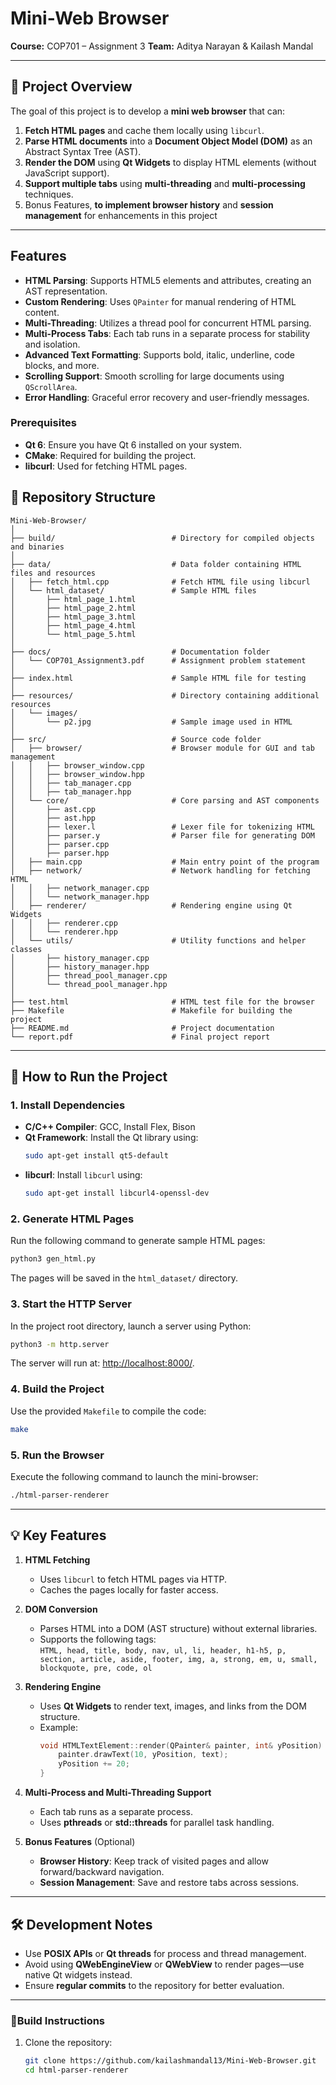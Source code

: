 
# Mini-Web Browser  
**Course:** COP701 – Assignment 3 
**Team:** Aditya Narayan & Kailash Mandal  

---

## 📜 Project Overview  
The goal of this project is to develop a **mini web browser** that can:  
1. **Fetch HTML pages** and cache them locally using `libcurl`.  
2. **Parse HTML documents** into a **Document Object Model (DOM)** as an Abstract Syntax Tree (AST).  
3. **Render the DOM** using **Qt Widgets** to display HTML elements (without JavaScript support).  
4. **Support multiple tabs** using **multi-threading** and **multi-processing** techniques.  
5. Bonus Features, **to implement browser history** and **session management** for enhancements in this project  

---

## Features

- **HTML Parsing**: Supports HTML5 elements and attributes, creating an AST representation.
- **Custom Rendering**: Uses `QPainter` for manual rendering of HTML content.
- **Multi-Threading**: Utilizes a thread pool for concurrent HTML parsing.
- **Multi-Process Tabs**: Each tab runs in a separate process for stability and isolation.
- **Advanced Text Formatting**: Supports bold, italic, underline, code blocks, and more.
- **Scrolling Support**: Smooth scrolling for large documents using `QScrollArea`.
- **Error Handling**: Graceful error recovery and user-friendly messages.

### Prerequisites

- **Qt 6**: Ensure you have Qt 6 installed on your system.
- **CMake**: Required for building the project.
- **libcurl**: Used for fetching HTML pages.

## 📂 Repository Structure  
```
Mini-Web-Browser/
│
├── build/                          # Directory for compiled objects and binaries
│
├── data/                           # Data folder containing HTML files and resources
│   ├── fetch_html.cpp              # Fetch HTML file using libcurl
│   └── html_dataset/               # Sample HTML files
│       ├── html_page_1.html
│       ├── html_page_2.html
│       ├── html_page_3.html
│       ├── html_page_4.html
│       └── html_page_5.html
│
├── docs/                           # Documentation folder
│   └── COP701_Assignment3.pdf      # Assignment problem statement
│
├── index.html                      # Sample HTML file for testing
│
├── resources/                      # Directory containing additional resources
│   └── images/
│       └── p2.jpg                  # Sample image used in HTML
│
├── src/                            # Source code folder
│   ├── browser/                    # Browser module for GUI and tab management
│   │   ├── browser_window.cpp
│   │   ├── browser_window.hpp
│   │   ├── tab_manager.cpp
│   │   ├── tab_manager.hpp
│   └── core/                       # Core parsing and AST components
│       ├── ast.cpp
│       ├── ast.hpp
│       ├── lexer.l                 # Lexer file for tokenizing HTML
│       ├── parser.y                # Parser file for generating DOM
│       ├── parser.cpp
│       ├── parser.hpp
│   ├── main.cpp                    # Main entry point of the program
│   ├── network/                    # Network handling for fetching HTML
│   │   ├── network_manager.cpp
│   │   └── network_manager.hpp
│   ├── renderer/                   # Rendering engine using Qt Widgets
│   │   ├── renderer.cpp
│   │   └── renderer.hpp
│   └── utils/                      # Utility functions and helper classes
│       ├── history_manager.cpp
│       ├── history_manager.hpp
│       ├── thread_pool_manager.cpp
│       └── thread_pool_manager.hpp
│
├── test.html                       # HTML test file for the browser
├── Makefile                        # Makefile for building the project
├── README.md                       # Project documentation
└── report.pdf                      # Final project report

```

---

## 🚀 How to Run the Project  

### 1. Install Dependencies  
- **C/C++ Compiler**: GCC, Install Flex, Bison  
- **Qt Framework**: Install the Qt library using:  
  ```bash
  sudo apt-get install qt5-default
  ```
- **libcurl**: Install `libcurl` using:  
  ```bash
  sudo apt-get install libcurl4-openssl-dev
  ```

### 2. Generate HTML Pages  
Run the following command to generate sample HTML pages:  
```bash
python3 gen_html.py
```  
The pages will be saved in the `html_dataset/` directory.  

### 3. Start the HTTP Server  
In the project root directory, launch a server using Python:  
```bash
python3 -m http.server
```  
The server will run at: [http://localhost:8000/](http://localhost:8000/).  

### 4. Build the Project  
Use the provided `Makefile` to compile the code:  
```bash
make
```  

### 5. Run the Browser  
Execute the following command to launch the mini-browser:  
```bash
./html-parser-renderer
```  

---

## 💡 Key Features  

1. **HTML Fetching**  
   - Uses `libcurl` to fetch HTML pages via HTTP.  
   - Caches the pages locally for faster access.  

2. **DOM Conversion**  
   - Parses HTML into a DOM (AST structure) without external libraries.  
   - Supports the following tags:  
     `HTML, head, title, body, nav, ul, li, header, h1-h5, p, section, article, aside, footer, img, a, strong, em, u, small, blockquote, pre, code, ol`

3. **Rendering Engine**  
   - Uses **Qt Widgets** to render text, images, and links from the DOM structure.  
   - Example:  
     ```cpp
     void HTMLTextElement::render(QPainter& painter, int& yPosition) {
         painter.drawText(10, yPosition, text);
         yPosition += 20;
     }
     ```

4. **Multi-Process and Multi-Threading Support**  
   - Each tab runs as a separate process.  
   - Uses **pthreads** or **std::threads** for parallel task handling.  

5. **Bonus Features** (Optional)  
   - **Browser History**: Keep track of visited pages and allow forward/backward navigation.  
   - **Session Management**: Save and restore tabs across sessions.  


---

## 🛠 Development Notes  
- Use **POSIX APIs** or **Qt threads** for process and thread management.  
- Avoid using **QWebEngineView** or **QWebView** to render pages—use native Qt widgets instead.  
- Ensure **regular commits** to the repository for better evaluation.  

---
### 📧Build Instructions

1. Clone the repository:
   ```bash
   git clone https://github.com/kailashmandal13/Mini-Web-Browser.git
   cd html-parser-renderer
   ```

